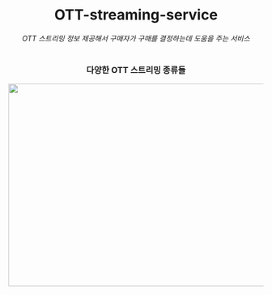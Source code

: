 <div align=center>
<h1>OTT-streaming-service </h1>


_OTT 스트리밍 정보 제공해서 구매자가 구매를 결정하는데 도움을 주는 서비스_
<br/>
<br/>

<h3>다양한 OTT 스트리밍 종류들</h3>
<img src="https://github.com/Boyeon-Shin/ott-streaming-service/assets/141127815/42b0a714-af38-497d-bd0e-b8abc5aa24d6"  width="600" height="400"/>

</div>

